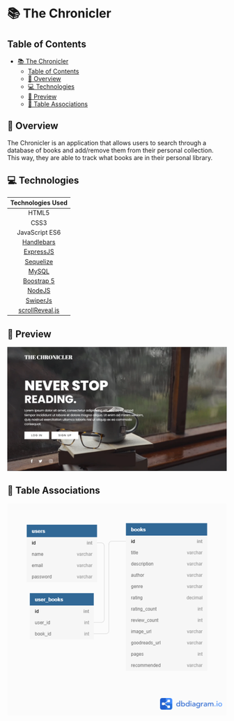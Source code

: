 # 📚 The Chronicler

## Table of Contents
- [📚 The Chronicler](#-the-chronicler)
  - [Table of Contents](#table-of-contents)
  - [🔎 Overview](#-overview)
  - [💻 Technologies](#-technologies)
  - [🎨 Preview](#-preview)
  - [🌳 Table Associations](#-table-associations)

## 🔎 Overview
The Chronicler is an application that allows users to search through a database of books and add/remove them from their personal collection. This way, they are able to track what books are in their personal library.

## 💻 Technologies

|                       Technologies Used                        |
| :------------------------------------------------------------: |
|                             HTML5                              |
|                              CSS3                              |
|                         JavaScript ES6                         |
| [Handlebars](https://www.npmjs.com/package/express-handlebars) |
|              [ExpressJS](https://expressjs.com/)               |
|              [Sequelize](https://sequelize.org/)               |
|                [MySQL](https://www.mysql.com/)                 |
|            [Boostrap 5](https://getbootstrap.com/)             |
|                [NodeJS](https://nodejs.org/en/)                |
|               [SwiperJs](https://swiperjs.com/)                |
|         [scrollReveal.js](https://scrollrevealjs.org/)         |

## 🎨 Preview
![Landing Page](images/chronicler_landing.png)

## 🌳 Table Associations
![table relationships](images/chronicler_relationships.png)
